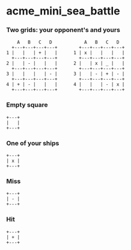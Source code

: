 # acme_mini_sea_battle

### Two grids: your opponent's and yours
```
    A   B   C   D            A   B   C   D
  +---+---+---+---+        +---+---+---+---+
1 |   |   | + |   |      1 | x |   |   |   |
  +---+---+---+---+        +---+---+---+---+
2 |   | - |   |   |      2 |   | x | _ |   |
  +---+---+---+---+        +---+---+---+---+
3 |   |   |   | - |      3 |   | - | + | - |
  +---+---+---+---+        +---+---+---+---+
4 | + | - |   |   |      4 |   |   | - | x |
  +---+---+---+---+        +---+---+---+---+
```

### Empty square
```
+---+
|   |
+---+
```

### One of your ships
```
+---+
| x |
+---+
```

### Miss
```
+---+
| - |
+---+
```

### Hit
```
+---+
| + |
+---+
```

